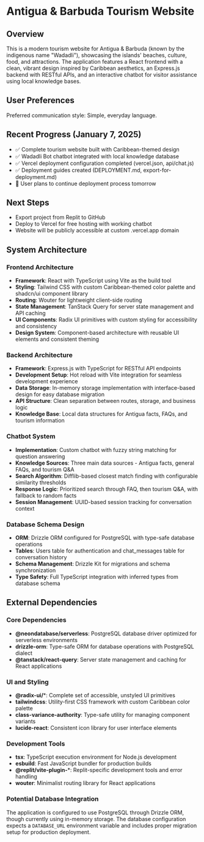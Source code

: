 # Antigua & Barbuda Tourism Website

## Overview

This is a modern tourism website for Antigua & Barbuda (known by the indigenous name "Wadadli"), showcasing the islands' beaches, culture, food, and attractions. The application features a React frontend with a clean, vibrant design inspired by Caribbean aesthetics, an Express.js backend with RESTful APIs, and an interactive chatbot for visitor assistance using local knowledge bases.

## User Preferences

Preferred communication style: Simple, everyday language.

## Recent Progress (January 7, 2025)
- ✅ Complete tourism website built with Caribbean-themed design
- ✅ Wadadli Bot chatbot integrated with local knowledge database 
- ✅ Vercel deployment configuration completed (vercel.json, api/chat.js)
- ✅ Deployment guides created (DEPLOYMENT.md, export-for-deployment.md)
- 🔄 User plans to continue deployment process tomorrow

## Next Steps
- Export project from Replit to GitHub
- Deploy to Vercel for free hosting with working chatbot
- Website will be publicly accessible at custom .vercel.app domain

## System Architecture

### Frontend Architecture
- **Framework**: React with TypeScript using Vite as the build tool
- **Styling**: Tailwind CSS with custom Caribbean-themed color palette and shadcn/ui component library
- **Routing**: Wouter for lightweight client-side routing
- **State Management**: TanStack Query for server state management and API caching
- **UI Components**: Radix UI primitives with custom styling for accessibility and consistency
- **Design System**: Component-based architecture with reusable UI elements and consistent theming

### Backend Architecture
- **Framework**: Express.js with TypeScript for RESTful API endpoints
- **Development Setup**: Hot reload with Vite integration for seamless development experience
- **Data Storage**: In-memory storage implementation with interface-based design for easy database migration
- **API Structure**: Clean separation between routes, storage, and business logic
- **Knowledge Base**: Local data structures for Antigua facts, FAQs, and tourism information

### Chatbot System
- **Implementation**: Custom chatbot with fuzzy string matching for question answering
- **Knowledge Sources**: Three main data sources - Antigua facts, general FAQs, and tourism Q&A
- **Search Algorithm**: Difflib-based closest match finding with configurable similarity thresholds
- **Response Logic**: Prioritized search through FAQ, then tourism Q&A, with fallback to random facts
- **Session Management**: UUID-based session tracking for conversation context

### Database Schema Design
- **ORM**: Drizzle ORM configured for PostgreSQL with type-safe database operations
- **Tables**: Users table for authentication and chat_messages table for conversation history
- **Schema Management**: Drizzle Kit for migrations and schema synchronization
- **Type Safety**: Full TypeScript integration with inferred types from database schema

## External Dependencies

### Core Dependencies
- **@neondatabase/serverless**: PostgreSQL database driver optimized for serverless environments
- **drizzle-orm**: Type-safe ORM for database operations with PostgreSQL dialect
- **@tanstack/react-query**: Server state management and caching for React applications

### UI and Styling
- **@radix-ui/***: Complete set of accessible, unstyled UI primitives
- **tailwindcss**: Utility-first CSS framework with custom Caribbean color palette
- **class-variance-authority**: Type-safe utility for managing component variants
- **lucide-react**: Consistent icon library for user interface elements

### Development Tools
- **tsx**: TypeScript execution environment for Node.js development
- **esbuild**: Fast JavaScript bundler for production builds
- **@replit/vite-plugin-***: Replit-specific development tools and error handling
- **wouter**: Minimalist routing library for React applications

### Potential Database Integration
The application is configured to use PostgreSQL through Drizzle ORM, though currently using in-memory storage. The database configuration expects a `DATABASE_URL` environment variable and includes proper migration setup for production deployment.